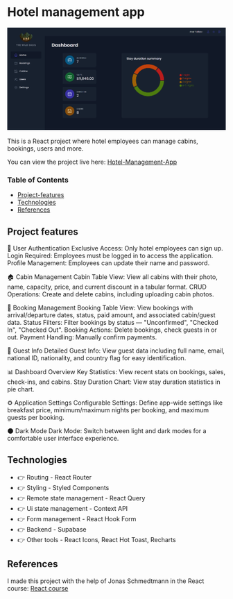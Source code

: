 # Hotel management app

![Pizza Express](public/ssdashboard.png)

This is a React project where hotel employees can manage cabins, bookings, users and more.

You can view the project live here:
[Hotel-Management-App](https://hotelmanagementapplication.netlify.app)

### Table of Contents

- [Project-features](#project-features)
- [Technologies](#technologies)
- [References](#references)

## Project features

👤 User Authentication
Exclusive Access: Only hotel employees can sign up.
Login Required: Employees must be logged in to access the application.
Profile Management: Employees can update their name and password.

🏠 Cabin Management
Cabin Table View: View all cabins with their photo, name, capacity, price, and current discount in a tabular format.
CRUD Operations: Create and delete cabins, including uploading cabin photos.

📝 Booking Management
Booking Table View: View bookings with arrival/departure dates, status, paid amount, and associated cabin/guest data.
Status Filters: Filter bookings by status — "Unconfirmed", "Checked In", "Checked Out".
Booking Actions: Delete bookings, check guests in or out.
Payment Handling: Manually confirm payments.

👥 Guest Info
Detailed Guest Info: View guest data including full name, email, national ID, nationality, and country flag for easy identification.

📊 Dashboard Overview
Key Statistics: View recent stats on bookings, sales, check-ins, and cabins.
Stay Duration Chart: View stay duration statistics in pie chart.

⚙️ Application Settings
Configurable Settings: Define app-wide settings like breakfast price, minimum/maximum nights per booking, and maximum guests per booking.

🌑 Dark Mode
Dark Mode: Switch between light and dark modes for a comfortable user interface experience.

## Technologies

- 👉 Routing - React Router
- 👉 Styling - Styled Components
- 👉 Remote state management - React Query
- 👉 Ui state management - Context API
- 👉 Form management - React Hook Form
- 👉 Backend - Supabase
- 👉 Other tools - React Icons, React Hot Toast, Recharts

## References

I made this project with the help of Jonas Schmedtmann in the React course: [React course](https://www.udemy.com/course/the-ultimate-react-course/)